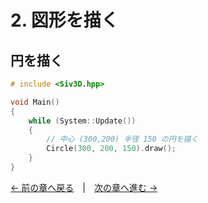﻿# 2. 図形を描く

## 円を描く

```cpp
# include <Siv3D.hpp>

void Main()
{
	while (System::Update())
	{
		// 中心 (300,200) 半径 150 の円を描く
		Circle(300, 200, 150).draw();
	}
}
```

[← 前の章へ戻る](Getting-started-with-siv3d.md)　|　[次の章へ進む →](Getting-started-with-siv3d.md)